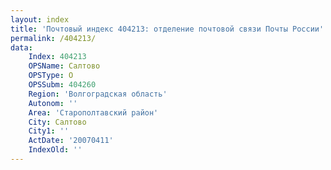 ```yaml
---
layout: index
title: 'Почтовый индекс 404213: отделение почтовой связи Почты России'
permalink: /404213/
data:
    Index: 404213
    OPSName: Салтово
    OPSType: О
    OPSSubm: 404260
    Region: 'Волгоградская область'
    Autonom: ''
    Area: 'Старополтавский район'
    City: Салтово
    City1: ''
    ActDate: '20070411'
    IndexOld: ''
---
```


